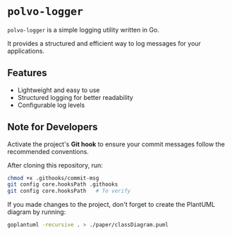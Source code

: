 # `polvo-logger`

`polvo-logger` is a simple logging utility written in Go.

It provides a structured and efficient way to log messages for your applications.

## Features

- Lightweight and easy to use
- Structured logging for better readability
- Configurable log levels

## Note for Developers

Activate the project's **Git hook** to ensure your commit messages follow the recommended conventions.

After cloning this repository, run:

```sh
chmod +x .githooks/commit-msg
git config core.hooksPath .githooks
git config core.hooksPath   # To verify
```

If you made changes to the project, don't forget to create the PlantUML diagram by running:

```sh
goplantuml -recursive . > ./paper/classDiagram.puml
```
